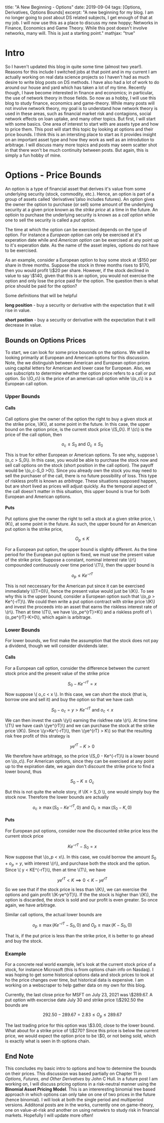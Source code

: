 title: "A New Beginning - Options"
date: 2019-09-04
tags: [Options, Derivatives, Options Bounds]
excerpt: "A new beginning for my blog. I am no longer going to post about DS related subjects, I get enough of that at my job. I will now use this as a place to discuss my new hoppy; Networks in Finance, Economics and Game Theory. While this post doesn't involve networks, many will. This is just a starting point."
mathjax: "true"

# Intro

So I haven't updated this blog in quite some time (almost two year!). Reasons for this include I switched jobs at that point and in my current I am actually working on real data science projects so I haven't had as much desire to write blog posts on DS methods. I have also had a lot of work to do around our house and yard which has taken a lot of my time. Recently though, I have become interested in finance and economics; in particular, the use of network theory in those fields. So now as a hobby, I will use this blog to study finance, economics and game-theory. While many posts will not involve network theory, my goal is to understand how network theory is used in these areas, such as financial market risk and contagions, social network effects on loan uptake, and many other topics. But first, I will start with some basics. One area of interest to start with are assets type and how to price them. This post will start this topic by looking at options and their price bounds. I think this is an intersting place to start as it provides insight on an important asset type and how they work as well as an introdution to arbitrage. I will discuss many more topics and posts may seem scatter shot in that there won't be much continuity between posts. But again, this is simply a fun hobby of mine.


# Options  - Price Bounds

An option is a type of financial asset that derives it's value from some underlying security (stock, commodity, etc.). Hence, an option is part of a group of assets called 'derivatives'(also includes futures). An option gives the owner the option to purchase (or sell) some amount of the underlying security at a given price known as the *strike price* at a time in the future. An optioin to purchase the underlying security is known as a *call option* while one to sell the security is called a *put option*.

The time at which the option can be exercised depends on the type of option. For instance a *European option* can only be exercised at it's experation date while and *American option* can be exercised at any point up to it's experation date. As the name of the asset imples, options do not have to be exercised.

As an example, consider a European option to buy some stock at \\$150 per share in three months. Suppose the stock in three months rises to $170, then you would profit \\$20 per share. However, if the stock declined in value to say \\$140, given that this is an option, you would not exercise the option and only lose the price paid for the option. The question then is what price should be paid for the option?


Some definitions that will be helpful

**long position** - buy a security or derivative with the expectation that it will rise in value.

**short postion** - buy a security or derivative with the expectation that it will decrease in value.

## Bounds on Options Prices

To start, we can look for some price bouonds on the options. We will be looking primarily at European and American options for this discussion. Note, the we distinguish between American and European option prices using capital letters for American and lower case for European. Also, we use subscripts to determine whether the option price refers to a call or put option. So \\(O_c\\) is the price of an american call option while \\(o_c\\) is a European call option.

### Upper Bounds
#### Calls

Call options give the owner of the option the right to buy a given stock at the strike price, \\(K\\), at some point in the future. In this case, the upper bound on the option price, is the current stock price \\(S_0\\). If \\(c\\) is the price of the call option, then

$$ o_c \leq S_0 \text{ and }O_c \leq S_0 $$

This is true for either European or American options. To see why, suppose \\(o_c > S_0\\). In this case, you would be able to purchase the stock now and sell call options on the stock (short position in the call option). The payoff would be \\(o_c-S_0 >0\\). Since you already own the stock you may need to sell the purchaser of the call, there is no future possibility of loss. This type of riskless profit is known as *arbitrage*. These situations supposed happen, but are short lived as prices will adjust quickly. As the temporal aspect of the call doesn't matter in this situation, this upper bound is true for both European and American options.

#### Puts

Put options give the owner the right to sell a stock at a given strike price, \\(K\\), at some point in the future. As such, the upper bound for an American put option is the strike price,

$$ O_p \leq K $$

For a European put option, the upper bound is slightly different. As the time period for the European put option is fixed, we must use the present value of the strike price. Suppose a constant, nominal interest rate \\(r\\) compounded continuously over time period \\(T\\), then the upper bound is

$$ o_p \leq Ke^{-rT} $$

This is not neccessary for the American put since it can be exercised immediately \\((T=0)\\), hence the present value would just be \\(K\\).
To see why this is the upper bound, consider a European option such that \\(o_p > Ke^{-rT}\\). We could then write a put option contract with strike price \\(K\\) and invest the proceeds into an asset that earns the riskless interest rate of \\(r\\). Then at time \\(T\\), we have \\(o_pe^{rT}>K\\) and a riskless profit of \\(o_pe^{rT}-K>0\\), which again is arbitrage.

### Lower Bounds

For lower bounds, we first make the assumption that the stock does not pay a dividend, though we will consider dividends later.

#### Calls

For a European call option, consider the difference between the current stock price and the present value of the strike price

$$ S_0 - Ke^{-rT} = x $$

Now suppose \\( o_c < x \\). In this case, we can short the stock (that is, borrow one and sell it) and buy the option so that we have cash

$$ S_0 - o_c = y > Ke^{-rT}\text{ and } o_c < x $$

We can then invest the cash \\(y\\) earning the riskfree rate \\(r\\). At time time \\(T\\) we have cash \\(ye^{rT}\\) and we can purchase the stock at the strike price \\(K\\).  Since \\(y>Ke^{-rT}\\), then \\(ye^{rT} > K\\) so that the resulting risk free profit of this strategy is

$$ ye^{rT} - K > 0 $$

We therefore have arbitrage, so the price \\(S_0 - Ke^{-rT}\\) is a lower bound on \\(o_c\\). For American options, since they can be exercised at any point up to the expiration date, we again don't discount the strike price to find a lower bound, thus

$$ S_0 - K \leq O_c $$

But this is not quite the whole story, if \\(K > S_0 \\), one would simply buy the stock now. Therefore the lower bounds are actually

$$ o_c \geq \max(S_0-Ke^{-rT},0) \text{ and } O_c \geq \max(S_0 - K, 0) $$

#### Puts

For European put options, consider now the discounted strike price less the current stock price

$$ Ke^{-rT} - S_0 = x $$

Now suppose that \\(o_p < x\\). In this case, we could borrow the amount $S_0 + o_p = y$, with interest \\(r\\), and purchase both the stock and the option. Since \\( y < KE^{-rT}\\), then at time \\(T\\), we have

$$ ye^{rT} < K \implies 0 < K - ye^{rT} $$

So we see that if the stock price is less than \\(K\\), we can exercise the options and gain profit \\(K-ye^{rT}\\). If the the stock is higher than \\(K\\), the option is discarded, the stock is sold and our profit is even greater. So once again, we have arbitrage.

Similar call options, the actual lower bounds are

$$ o_p \geq \max(Ke^{-rT}-S_0,0) \text{  and  } O_p \geq \max(K-S_0,0) $$

That is, if the put price is less than the strike price, it is better to go ahead and buy the stock.

### Example

For a concrete real world example, let's look at the current stock price of a stock, for instance Microsoft (this is from options chain info on Nasdaq). I was hoping to get some historical options data and stock prices to look at ho the price changes over time, but historical data is expensive. I am working on a webscraper to help gather data on my own for this blog.

Currently, the last close price for MSFT on July 23, 2021 was \\$289.67. A put option with excercise date July 30 and strike price \\$292.50 the bounds are

$$ 292.50 - 289.67 = 2.83 \leq O_p \leq 289.67 $$

The last trading price for this option was \\$3.00, close to the lower bound. What about for a strike price of \\$270? Since this price is below the current price, we would expect the option price to be \\$0, or not being sold, which is exactly what is seen in th options chain.

## End Note

This concludes my basic intro to options and how to determine the bounds on their prices. This discussion was based partially on Chapter 11 in *Options, Futures, and Other Derivatves* by John C Hull. In a future post I am working on, I will discuss pricing options in a risk-neutral manner using the **Binomial Asset Pricing Model**. This is an intereresting binomial tree based approach in which options can only take on one of two prices in the future (hence binomial). I will look at both the single period and multiperiod versions. Additonal posts are in the works, currently one on game-theory, one on value-at-risk and another on using netowkrs to study risk in financial markets. Hopefully I will update more often!




```python

```
